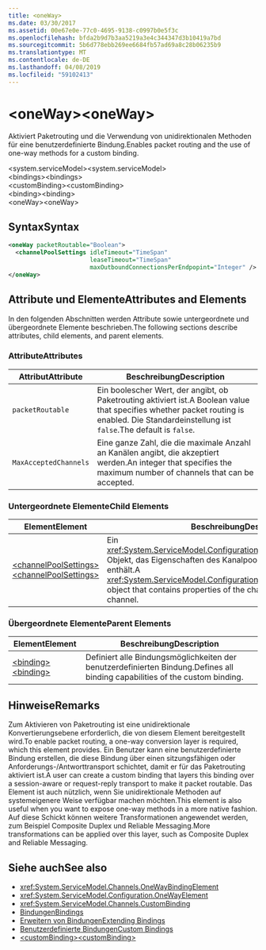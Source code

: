 ```yaml
---
title: <oneWay>
ms.date: 03/30/2017
ms.assetid: 00e67e0e-77c0-4695-9138-c0997b0e5f3c
ms.openlocfilehash: bfda2b9d7b3aa5219a3e4c344347d3b10419a7bd
ms.sourcegitcommit: 5b6d778ebb269ee6684fb57ad69a8c28b06235b9
ms.translationtype: MT
ms.contentlocale: de-DE
ms.lasthandoff: 04/08/2019
ms.locfileid: "59102413"
---
```

# <a name="oneway"></a><span data-ttu-id="28f17-101">\<oneWay></span><span class="sxs-lookup"><span data-stu-id="28f17-101">\<oneWay></span></span>
<span data-ttu-id="28f17-102">Aktiviert Paketrouting und die Verwendung von unidirektionalen Methoden für eine benutzerdefinierte Bindung.</span><span class="sxs-lookup"><span data-stu-id="28f17-102">Enables packet routing and the use of one-way methods for a custom binding.</span></span>  
  
 <span data-ttu-id="28f17-103">\<system.serviceModel></span><span class="sxs-lookup"><span data-stu-id="28f17-103">\<system.serviceModel></span></span>  
<span data-ttu-id="28f17-104">\<bindings></span><span class="sxs-lookup"><span data-stu-id="28f17-104">\<bindings></span></span>  
<span data-ttu-id="28f17-105">\<customBinding></span><span class="sxs-lookup"><span data-stu-id="28f17-105">\<customBinding></span></span>  
<span data-ttu-id="28f17-106">\<binding></span><span class="sxs-lookup"><span data-stu-id="28f17-106">\<binding></span></span>  
<span data-ttu-id="28f17-107">\<oneWay></span><span class="sxs-lookup"><span data-stu-id="28f17-107">\<oneWay></span></span>  
  
## <a name="syntax"></a><span data-ttu-id="28f17-108">Syntax</span><span class="sxs-lookup"><span data-stu-id="28f17-108">Syntax</span></span>  
  
```xml  
<oneWay packetRoutable="Boolean">
  <channelPoolSettings idleTimeout="TimeSpan"
                       leaseTimeout="TimeSpan"
                       maxOutboundConnectionsPerEndpopint="Integer" />
</oneWay>
```  
  
## <a name="attributes-and-elements"></a><span data-ttu-id="28f17-109">Attribute und Elemente</span><span class="sxs-lookup"><span data-stu-id="28f17-109">Attributes and Elements</span></span>  
 <span data-ttu-id="28f17-110">In den folgenden Abschnitten werden Attribute sowie untergeordnete und übergeordnete Elemente beschrieben.</span><span class="sxs-lookup"><span data-stu-id="28f17-110">The following sections describe attributes, child elements, and parent elements.</span></span>  
  
### <a name="attributes"></a><span data-ttu-id="28f17-111">Attribute</span><span class="sxs-lookup"><span data-stu-id="28f17-111">Attributes</span></span>  
  
|<span data-ttu-id="28f17-112">Attribut</span><span class="sxs-lookup"><span data-stu-id="28f17-112">Attribute</span></span>|<span data-ttu-id="28f17-113">Beschreibung</span><span class="sxs-lookup"><span data-stu-id="28f17-113">Description</span></span>|  
|---------------|-----------------|  
|`packetRoutable`|<span data-ttu-id="28f17-114">Ein boolescher Wert, der angibt, ob Paketrouting aktiviert ist.</span><span class="sxs-lookup"><span data-stu-id="28f17-114">A Boolean value that specifies whether packet routing is enabled.</span></span> <span data-ttu-id="28f17-115">Die Standardeinstellung ist `false`.</span><span class="sxs-lookup"><span data-stu-id="28f17-115">The default is `false`.</span></span>|  
|`MaxAcceptedChannels`|<span data-ttu-id="28f17-116">Eine ganze Zahl, die die maximale Anzahl an Kanälen angibt, die akzeptiert werden.</span><span class="sxs-lookup"><span data-stu-id="28f17-116">An integer that specifies the maximum number of channels that can be accepted.</span></span>|  
  
### <a name="child-elements"></a><span data-ttu-id="28f17-117">Untergeordnete Elemente</span><span class="sxs-lookup"><span data-stu-id="28f17-117">Child Elements</span></span>  
  
|<span data-ttu-id="28f17-118">Element</span><span class="sxs-lookup"><span data-stu-id="28f17-118">Element</span></span>|<span data-ttu-id="28f17-119">Beschreibung</span><span class="sxs-lookup"><span data-stu-id="28f17-119">Description</span></span>|  
|-------------|-----------------|  
|[<span data-ttu-id="28f17-120">\<channelPoolSettings></span><span class="sxs-lookup"><span data-stu-id="28f17-120">\<channelPoolSettings></span></span>](../../../../../docs/framework/configure-apps/file-schema/wcf/channelpoolsettings.md)|<span data-ttu-id="28f17-121">Ein <xref:System.ServiceModel.Configuration.ChannelPoolSettingsElement>-Objekt, das Eigenschaften des Kanalpools für den aktuellen Kanal enthält.</span><span class="sxs-lookup"><span data-stu-id="28f17-121">A <xref:System.ServiceModel.Configuration.ChannelPoolSettingsElement> object that contains properties of the channel pool for the current channel.</span></span>|  
  
### <a name="parent-elements"></a><span data-ttu-id="28f17-122">Übergeordnete Elemente</span><span class="sxs-lookup"><span data-stu-id="28f17-122">Parent Elements</span></span>  
  
|<span data-ttu-id="28f17-123">Element</span><span class="sxs-lookup"><span data-stu-id="28f17-123">Element</span></span>|<span data-ttu-id="28f17-124">Beschreibung</span><span class="sxs-lookup"><span data-stu-id="28f17-124">Description</span></span>|  
|-------------|-----------------|  
|[<span data-ttu-id="28f17-125">\<binding></span><span class="sxs-lookup"><span data-stu-id="28f17-125">\<binding></span></span>](../../../../../docs/framework/misc/binding.md)|<span data-ttu-id="28f17-126">Definiert alle Bindungsmöglichkeiten der benutzerdefinierten Bindung.</span><span class="sxs-lookup"><span data-stu-id="28f17-126">Defines all binding capabilities of the custom binding.</span></span>|  
  
## <a name="remarks"></a><span data-ttu-id="28f17-127">Hinweise</span><span class="sxs-lookup"><span data-stu-id="28f17-127">Remarks</span></span>  
 <span data-ttu-id="28f17-128">Zum Aktivieren von Paketrouting ist eine unidirektionale Konvertierungsebene erforderlich, die von diesem Element bereitgestellt wird.</span><span class="sxs-lookup"><span data-stu-id="28f17-128">To enable packet routing, a one-way conversion layer is required, which this element provides.</span></span> <span data-ttu-id="28f17-129">Ein Benutzer kann eine benutzerdefinierte Bindung erstellen, die diese Bindung über einen sitzungsfähigen oder Anforderungs-/Antworttransport schichtet, damit er für das Paketrouting aktiviert ist.</span><span class="sxs-lookup"><span data-stu-id="28f17-129">A user can create a custom binding that layers this binding over a session-aware or request-reply transport to make it packet routable.</span></span> <span data-ttu-id="28f17-130">Das Element ist auch nützlich, wenn Sie unidirektionale Methoden auf systemeigenere Weise verfügbar machen möchten.</span><span class="sxs-lookup"><span data-stu-id="28f17-130">This element is also useful when you want to expose one-way methods in a more native fashion.</span></span> <span data-ttu-id="28f17-131">Auf diese Schickt können weitere Transformationen angewendet werden, zum Beispiel Composite Duplex und Reliable Messaging.</span><span class="sxs-lookup"><span data-stu-id="28f17-131">More transformations can be applied over this layer, such as Composite Duplex and Reliable Messaging.</span></span>  
  
## <a name="see-also"></a><span data-ttu-id="28f17-132">Siehe auch</span><span class="sxs-lookup"><span data-stu-id="28f17-132">See also</span></span>

- <xref:System.ServiceModel.Channels.OneWayBindingElement>
- <xref:System.ServiceModel.Configuration.OneWayElement>
- <xref:System.ServiceModel.Channels.CustomBinding>
- [<span data-ttu-id="28f17-133">Bindungen</span><span class="sxs-lookup"><span data-stu-id="28f17-133">Bindings</span></span>](../../../../../docs/framework/wcf/bindings.md)
- [<span data-ttu-id="28f17-134">Erweitern von Bindungen</span><span class="sxs-lookup"><span data-stu-id="28f17-134">Extending Bindings</span></span>](../../../../../docs/framework/wcf/extending/extending-bindings.md)
- [<span data-ttu-id="28f17-135">Benutzerdefinierte Bindungen</span><span class="sxs-lookup"><span data-stu-id="28f17-135">Custom Bindings</span></span>](../../../../../docs/framework/wcf/extending/custom-bindings.md)
- [<span data-ttu-id="28f17-136">\<customBinding></span><span class="sxs-lookup"><span data-stu-id="28f17-136">\<customBinding></span></span>](../../../../../docs/framework/configure-apps/file-schema/wcf/custombinding.md)
